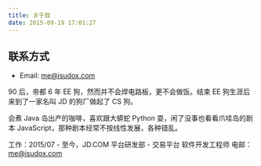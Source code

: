 ```yaml
---
title: 关于我
date: 2015-09-19 17:01:27
---
```


## 联系方式

- Email: me@isudox.com


90 后，帝都 6 年 EE 狗，然而并不会焊电路板，更不会做饭。结束 EE 狗生涯后来到了一家名叫 JD 的狗厂做起了 CS 狗。

会煮 Java 岛出产的咖啡，喜欢跟大蟒蛇 Python 耍，闲了没事也看看爪哇岛的剧本 JavaScript，那种剧本经常不按线性发展，各种错乱。

工作：2015/07 - 至今，JD.COM 平台研发部 - 交易平台 软件开发工程师
电邮：[me@isudox.com](mailto:me@isudox.com)

